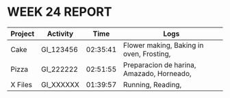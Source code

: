 # WEEK 24 REPORT
| Project   | Activity   | Time     | Logs                                      |
|-----------|------------|----------|-------------------------------------------|
| Cake      | GI_123456  | 02:35:41 | Flower making, Baking in oven, Frosting,  |
| Pizza     | GI_222222  | 02:51:55 | Preparacion de harina, Amazado, Horneado, |
| X Files   | GI_XXXXXX  | 01:39:57 | Running, Reading,                         |
